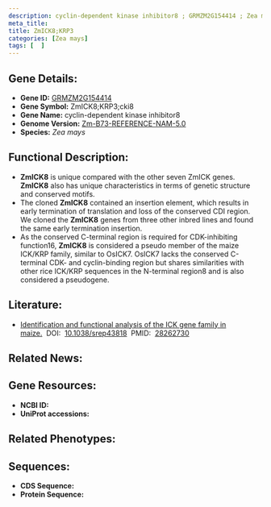 ```yaml
---
description: cyclin-dependent kinase inhibitor8 ; GRMZM2G154414 ; Zea mays
meta_title:
title: ZmICK8;KRP3
categories: [Zea mays]
tags: [  ]
---
```


## Gene Details:
- **Gene ID:**	[GRMZM2G154414]()
- **Gene Symbol:** ZmICK8;KRP3;cki8
- **Gene Name:** cyclin-dependent kinase inhibitor8
- **Genome Version:** [Zm-B73-REFERENCE-NAM-5.0]()
- **Species:** *Zea mays*

## Functional Description:
   - **ZmICK8** is unique compared with the other seven ZmICK genes. **ZmICK8** also has unique characteristics in terms of genetic structure and conserved motifs.
   - The cloned **ZmICK8** contained an insertion element, which results in early termination of translation and loss of the conserved CDI region. We cloned the **ZmICK8** genes from three other inbred lines and found the same early termination insertion.
   - As the conserved C-terminal region is required for CDK-inhibiting function16, **ZmICK8** is considered a pseudo member of the maize ICK/KRP family, similar to OsICK7. OsICK7 lacks the conserved C-terminal CDK- and cyclin-binding region but shares similarities with other rice ICK/KRP sequences in the N-terminal region8 and is also considered a pseudogene.

## Literature:
   - [Identification and functional analysis of the ICK gene family in maize.]( https://www.nature.com/articles/srep43818)&nbsp;&nbsp;DOI:&nbsp;&nbsp;[10.1038/srep43818](https://www.nature.com/articles/srep43818)&nbsp;&nbsp;PMID:&nbsp;&nbsp;[28262730](https://pubmed.ncbi.nlm.nih.gov/28262730/)

## Related News:

## Gene Resources:
- **NCBI ID:** [](https://www.ncbi.nlm.nih.gov/gene/?term=)
- **UniProt accessions:** [](https://www.uniprot.org/uniprotkb//entry)

## Related Phenotypes:


## Sequences:
- **CDS Sequence:**
- **Protein Sequence:**
